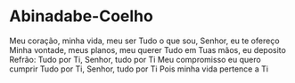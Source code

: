 # Abinadabe-Coelho
Meu coração, minha vida, meu ser Tudo o que sou, Senhor, eu te ofereço Minha vontade, meus planos, meu querer Tudo em Tuas mãos, eu deposito  Refrão: Tudo por Ti, Senhor, tudo por Ti Meu compromisso eu quero cumprir Tudo por Ti, Senhor, tudo por Ti Pois minha vida pertence a Ti
